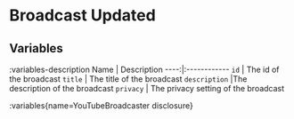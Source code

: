 # Broadcast Updated

## Variables
:variables-description
Name | Description
----:|:------------
`id` | The id of the broadcast
`title` | The title of the broadcast
`description` |The description of the broadcast
`privacy` | The privacy setting of the broadcast

:variables{name=YouTubeBroadcaster disclosure}